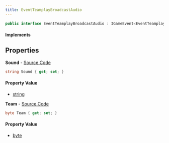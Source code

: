 ```yaml
---
title: EventTeamplayBroadcastAudio
---
```


```csharp
public interface EventTeamplayBroadcastAudio : IGameEvent<EventTeamplayBroadcastAudio>
```

#### Implements

## Properties

**Sound** - [Source Code](https://github.com/swiftly-solution/swiftlys2/blob/main/managed/src/SwiftlyS2.Generated/GameEvents/Interfaces/EventTeamplayBroadcastAudio.cs#L31)

```csharp
string Sound { get; set; }
```

#### Property Value

- [string](https://learn.microsoft.com/dotnet/api/system.string)

**Team** - [Source Code](https://github.com/swiftly-solution/swiftlys2/blob/main/managed/src/SwiftlyS2.Generated/GameEvents/Interfaces/EventTeamplayBroadcastAudio.cs#L24)

```csharp
byte Team { get; set; }
```

#### Property Value

- [byte](https://learn.microsoft.com/dotnet/api/system.byte)

